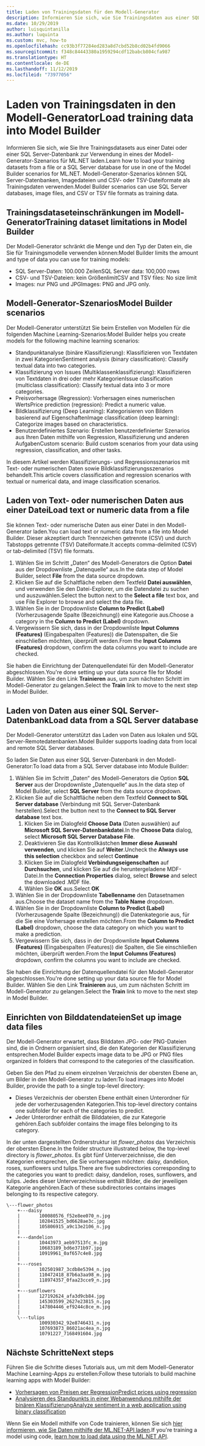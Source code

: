 ```yaml
---
title: Laden von Trainingsdaten für den Modell-Generator
description: Informieren Sie sich, wie Sie Trainingsdaten aus einer SQL Server-Datenbank oder einer Datei zur Verwendung in eines der Modell-Generator-Szenarios für ML.NET laden.
ms.date: 10/29/2019
author: luisquintanilla
ms.author: luquinta
ms.custom: mvc, how-to
ms.openlocfilehash: cc93b3f77284ed283a8d7cbd52b8cd02b4fd9066
ms.sourcegitcommit: f348c84443380a1959294cdf12babcb804cfa987
ms.translationtype: HT
ms.contentlocale: de-DE
ms.lasthandoff: 11/12/2019
ms.locfileid: "73977056"
---
```

# <a name="load-training-data-into-model-builder"></a><span data-ttu-id="46283-103">Laden von Trainingsdaten in den Modell-Generator</span><span class="sxs-lookup"><span data-stu-id="46283-103">Load training data into Model Builder</span></span>

<span data-ttu-id="46283-104">Informieren Sie sich, wie Sie Ihre Trainingsdatasets aus einer Datei oder einer SQL Server-Datenbank zur Verwendung in eines der Modell-Generator-Szenarios für ML.NET laden.</span><span class="sxs-lookup"><span data-stu-id="46283-104">Learn how to load your training datasets from a file or a SQL Server database for use in one of the Model Builder scenarios for ML.NET.</span></span> <span data-ttu-id="46283-105">Modell-Generator-Szenarios können SQL Server-Datenbanken, Imagedateien und CSV- oder TSV-Dateiformate als Trainingsdaten verwenden.</span><span class="sxs-lookup"><span data-stu-id="46283-105">Model Builder scenarios can use SQL Server databases, image files, and CSV or TSV file formats as training data.</span></span>

## <a name="training-dataset-limitations-in-model-builder"></a><span data-ttu-id="46283-106">Trainingsdataseteinschränkungen im Modell-Generator</span><span class="sxs-lookup"><span data-stu-id="46283-106">Training dataset limitations in Model Builder</span></span>

<span data-ttu-id="46283-107">Der Modell-Generator schränkt die Menge und den Typ der Daten ein, die Sie für Trainingsmodelle verwenden können:</span><span class="sxs-lookup"><span data-stu-id="46283-107">Model Builder limits the amount and type of data you can use for training models:</span></span>

- <span data-ttu-id="46283-108">SQL Server-Daten: 100.000 Zeilen</span><span class="sxs-lookup"><span data-stu-id="46283-108">SQL Server data: 100,000 rows</span></span>
- <span data-ttu-id="46283-109">CSV- und TSV-Dateien: kein Größenlimit</span><span class="sxs-lookup"><span data-stu-id="46283-109">CSV and TSV files: No size limit</span></span>
- <span data-ttu-id="46283-110">Images: nur PNG und JPG</span><span class="sxs-lookup"><span data-stu-id="46283-110">Images: PNG and JPG only.</span></span>

## <a name="model-builder-scenarios"></a><span data-ttu-id="46283-111">Modell-Generator-Szenarios</span><span class="sxs-lookup"><span data-stu-id="46283-111">Model Builder scenarios</span></span>

<span data-ttu-id="46283-112">Der Modell-Generator unterstützt Sie beim Erstellen von Modellen für die folgenden Machine Learning-Szenarios:</span><span class="sxs-lookup"><span data-stu-id="46283-112">Model Builder helps you create models for the following machine learning scenarios:</span></span>

- <span data-ttu-id="46283-113">Standpunktanalyse (binäre Klassifizierung): Klassifizieren von Textdaten in zwei Kategorien</span><span class="sxs-lookup"><span data-stu-id="46283-113">Sentiment analysis (binary classification): Classify textual data into two categories.</span></span>
- <span data-ttu-id="46283-114">Klassifizierung von Issues (Multiklassenklassifizierung): Klassifizieren von Textdaten in drei oder mehr Kategorien</span><span class="sxs-lookup"><span data-stu-id="46283-114">Issue classification (multiclass classification): Classify textual data into 3 or more categories.</span></span>
- <span data-ttu-id="46283-115">Preisvorhersage (Regression): Vorhersagen eines numerischen Werts</span><span class="sxs-lookup"><span data-stu-id="46283-115">Price prediction (regression): Predict a numeric value.</span></span>
- <span data-ttu-id="46283-116">Bildklassifizierung (Deep Learning): Kategorisieren von Bildern basierend auf Eigenschaften</span><span class="sxs-lookup"><span data-stu-id="46283-116">Image classification (deep learning): Categorize images based on characteristics.</span></span>
- <span data-ttu-id="46283-117">Benutzerdefiniertes Szenario: Erstellen benutzerdefinierter Szenarios aus Ihren Daten mithilfe von Regression, Klassifizierung und anderen Aufgaben</span><span class="sxs-lookup"><span data-stu-id="46283-117">Custom scenario: Build custom scenarios from your data using regression, classification, and other tasks.</span></span>

<span data-ttu-id="46283-118">In diesem Artikel werden Klassifizierungs- und Regressionsszenarios mit Text- oder numerischen Daten sowie Bildklassifizierungsszenarios behandelt.</span><span class="sxs-lookup"><span data-stu-id="46283-118">This article covers classification and regression scenarios with textual or numerical data, and image classification scenarios.</span></span>

## <a name="load-text-or-numeric-data-from-a-file"></a><span data-ttu-id="46283-119">Laden von Text- oder numerischen Daten aus einer Datei</span><span class="sxs-lookup"><span data-stu-id="46283-119">Load text or numeric data from a file</span></span>

<span data-ttu-id="46283-120">Sie können Text- oder numerische Daten aus einer Datei in den Modell-Generator laden.</span><span class="sxs-lookup"><span data-stu-id="46283-120">You can load text or numeric data from a file into Model Builder.</span></span> <span data-ttu-id="46283-121">Dieser akzeptiert durch Trennzeichen getrennte (CSV) und durch Tabstopps getrennte (TSV) Dateiformate.</span><span class="sxs-lookup"><span data-stu-id="46283-121">It accepts comma-delimited (CSV) or tab-delimited (TSV) file formats.</span></span>

1. <span data-ttu-id="46283-122">Wählen Sie im Schritt „Daten“ des Modell-Generators die Option **Datei** aus der Dropdownliste „Datenquelle“ aus.</span><span class="sxs-lookup"><span data-stu-id="46283-122">In the data step of Model Builder, select **File** from the data source dropdown.</span></span>
2. <span data-ttu-id="46283-123">Klicken Sie auf die Schaltfläche neben dem Textfeld **Datei auswählen**, und verwenden Sie den Datei-Explorer, um die Datendatei zu suchen und auszuwählen.</span><span class="sxs-lookup"><span data-stu-id="46283-123">Select the button next to the **Select a file** text box, and use File Explorer to browse and select the data file.</span></span>
3. <span data-ttu-id="46283-124">Wählen Sie in der Dropdownliste **Column to Predict (Label)** (Vorherzusagende Spalte (Bezeichnung)) eine Kategorie aus.</span><span class="sxs-lookup"><span data-stu-id="46283-124">Choose a category in the **Column to Predict (Label)** dropdown.</span></span>
4. <span data-ttu-id="46283-125">Vergewissern Sie sich, dass in der Dropdownliste **Input Columns (Features)** (Eingabespalten (Features)) die Datenspalten, die Sie einschließen möchten, überprüft werden.</span><span class="sxs-lookup"><span data-stu-id="46283-125">From the **Input Columns (Features)** dropdown, confirm the data columns you want to include are checked.</span></span>

<span data-ttu-id="46283-126">Sie haben die Einrichtung der Datenquellendatei für den Modell-Generator abgeschlossen.</span><span class="sxs-lookup"><span data-stu-id="46283-126">You're done setting up your data source file for Model Builder.</span></span> <span data-ttu-id="46283-127">Wählen Sie den Link **Trainieren** aus, um zum nächsten Schritt im Modell-Generator zu gelangen.</span><span class="sxs-lookup"><span data-stu-id="46283-127">Select the **Train** link to move to the next step in Model Builder.</span></span>

## <a name="load-data-from-a-sql-server-database"></a><span data-ttu-id="46283-128">Laden von Daten aus einer SQL Server-Datenbank</span><span class="sxs-lookup"><span data-stu-id="46283-128">Load data from a SQL Server database</span></span>

<span data-ttu-id="46283-129">Der Modell-Generator unterstützt das Laden von Daten aus lokalen und SQL Server-Remotedatenbanken.</span><span class="sxs-lookup"><span data-stu-id="46283-129">Model Builder supports loading data from local and remote SQL Server databases.</span></span>

<span data-ttu-id="46283-130">So laden Sie Daten aus einer SQL Server-Datenbank in den Modell-Generator:</span><span class="sxs-lookup"><span data-stu-id="46283-130">To load data from a SQL Server database into Module Builder:</span></span>

1. <span data-ttu-id="46283-131">Wählen Sie im Schritt „Daten“ des Modell-Generators die Option **SQL Server** aus der Dropdownliste „Datenquelle“ aus.</span><span class="sxs-lookup"><span data-stu-id="46283-131">In the data step of Model Builder, select **SQL Server** from the data source dropdown.</span></span>
1. <span data-ttu-id="46283-132">Klicken Sie auf die Schaltfläche neben dem Textfeld **Connect to SQL Server database** (Verbindung mit SQL Server-Datenbank herstellen).</span><span class="sxs-lookup"><span data-stu-id="46283-132">Select the button next to the **Connect to SQL Server database** text box.</span></span>
    1. <span data-ttu-id="46283-133">Klicken Sie im Dialogfeld **Choose Data** (Daten auswählen) auf **Microsoft SQL Server-Datenbankdatei**.</span><span class="sxs-lookup"><span data-stu-id="46283-133">In the **Choose Data** dialog, select **Microsoft SQL Server Database File**.</span></span>
    1. <span data-ttu-id="46283-134">Deaktivieren Sie das Kontrollkästchen **Immer diese Auswahl verwenden**, und klicken Sie auf **Weiter**.</span><span class="sxs-lookup"><span data-stu-id="46283-134">Uncheck the **Always use this selection** checkbox and select **Continue**</span></span>
    1. <span data-ttu-id="46283-135">Klicken Sie im Dialogfeld **Verbindungseigenschaften** auf **Durchsuchen**, und klicken Sie auf die heruntergeladene MDF-Datei.</span><span class="sxs-lookup"><span data-stu-id="46283-135">In the **Connection Properties** dialog, select **Browse** and select the downloaded .MDF file.</span></span>
    1. <span data-ttu-id="46283-136">Wählen Sie **OK** aus.</span><span class="sxs-lookup"><span data-stu-id="46283-136">Select **OK**</span></span>
1. <span data-ttu-id="46283-137">Wählen Sie in der Dropdownliste **Tabellenname** den Datasetnamen aus.</span><span class="sxs-lookup"><span data-stu-id="46283-137">Choose the dataset name from the **Table Name** dropdown.</span></span>
1. <span data-ttu-id="46283-138">Wählen Sie in der Dropdownliste **Column to Predict (Label)** (Vorherzusagende Spalte (Bezeichnung)) die Datenkategorie aus, für die Sie eine Vorhersage erstellen möchten.</span><span class="sxs-lookup"><span data-stu-id="46283-138">From the **Column to Predict (Label)** dropdown, choose the data category on which you want to make a prediction.</span></span>
1. <span data-ttu-id="46283-139">Vergewissern Sie sich, dass in der Dropdownliste **Input Columns (Features)** (Eingabespalten (Features)) die Spalten, die Sie einschließen möchten, überprüft werden.</span><span class="sxs-lookup"><span data-stu-id="46283-139">From the **Input Columns (Features)** dropdown, confirm the columns you want to include are checked.</span></span>

<span data-ttu-id="46283-140">Sie haben die Einrichtung der Datenquellendatei für den Modell-Generator abgeschlossen.</span><span class="sxs-lookup"><span data-stu-id="46283-140">You're done setting up your data source file for Model Builder.</span></span> <span data-ttu-id="46283-141">Wählen Sie den Link **Trainieren** aus, um zum nächsten Schritt im Modell-Generator zu gelangen.</span><span class="sxs-lookup"><span data-stu-id="46283-141">Select the **Train** link to move to the next step in Model Builder.</span></span>

## <a name="set-up-image-data-files"></a><span data-ttu-id="46283-142">Einrichten von Bilddatendateien</span><span class="sxs-lookup"><span data-stu-id="46283-142">Set up image data files</span></span>

<span data-ttu-id="46283-143">Der Modell-Generator erwartet, dass Bilddaten JPG- oder PNG-Dateien sind, die in Ordnern organisiert sind, die den Kategorien der Klassifizierung entsprechen.</span><span class="sxs-lookup"><span data-stu-id="46283-143">Model Builder expects image data to be JPG or PNG files organized in folders that correspond to the categories of the classification.</span></span>

<span data-ttu-id="46283-144">Geben Sie den Pfad zu einem einzelnen Verzeichnis der obersten Ebene an, um Bilder in den Modell-Generator zu laden:</span><span class="sxs-lookup"><span data-stu-id="46283-144">To load images into Model Builder, provide the path to a single top-level directory:</span></span>

- <span data-ttu-id="46283-145">Dieses Verzeichnis der obersten Ebene enthält einen Unterordner für jede der vorherzusagenden Kategorien.</span><span class="sxs-lookup"><span data-stu-id="46283-145">This top-level directory contains one subfolder for each of the categories to predict.</span></span>
- <span data-ttu-id="46283-146">Jeder Unterordner enthält die Bilddateien, die zur Kategorie gehören.</span><span class="sxs-lookup"><span data-stu-id="46283-146">Each subfolder contains the image files belonging to its category.</span></span>

<span data-ttu-id="46283-147">In der unten dargestellten Ordnerstruktur ist *flower_photos* das Verzeichnis der obersten Ebene.</span><span class="sxs-lookup"><span data-stu-id="46283-147">In the folder structure illustrated below, the top-level directory is *flower_photos*.</span></span> <span data-ttu-id="46283-148">Es gibt fünf Unterverzeichnisse, die den Kategorien entsprechen, die Sie vorhersagen möchten: daisy, dandelion, roses, sunflowers und tulips.</span><span class="sxs-lookup"><span data-stu-id="46283-148">There are five subdirectories corresponding to the categories you want to predict: daisy, dandelion, roses, sunflowers, and tulips.</span></span> <span data-ttu-id="46283-149">Jedes dieser Unterverzeichnisse enthält Bilder, die der jeweiligen Kategorie angehören.</span><span class="sxs-lookup"><span data-stu-id="46283-149">Each of these subdirectories contains images belonging to its respective category.</span></span>

```text
\---flower_photos
    +---daisy
    |       100080576_f52e8ee070_n.jpg
    |       102841525_bd6628ae3c.jpg
    |       105806915_a9c13e2106_n.jpg
    |
    +---dandelion
    |       10443973_aeb97513fc_m.jpg
    |       10683189_bd6e371b97.jpg
    |       10919961_0af657c4e8.jpg
    |
    +---roses
    |       102501987_3cdb8e5394_n.jpg
    |       110472418_87b6a3aa98_m.jpg
    |       118974357_0faa23cce9_n.jpg
    |
    +---sunflowers
    |       127192624_afa3d9cb84.jpg
    |       145303599_2627e23815_n.jpg
    |       147804446_ef9244c8ce_m.jpg
    |
    \---tulips
            100930342_92e8746431_n.jpg
            107693873_86021ac4ea_n.jpg
            10791227_7168491604.jpg
```

## <a name="next-steps"></a><span data-ttu-id="46283-150">Nächste Schritte</span><span class="sxs-lookup"><span data-stu-id="46283-150">Next steps</span></span>

<span data-ttu-id="46283-151">Führen Sie die Schritte dieses Tutorials aus, um mit dem Modell-Generator Machine Learning-Apps zu erstellen:</span><span class="sxs-lookup"><span data-stu-id="46283-151">Follow these tutorials to build machine learning apps with Model Builder:</span></span>

- [<span data-ttu-id="46283-152">Vorhersagen von Preisen per Regression</span><span class="sxs-lookup"><span data-stu-id="46283-152">Predict prices using regression</span></span>](../tutorials/predict-prices-with-model-builder.md)
- [<span data-ttu-id="46283-153">Analysieren des Standpunkts in einer Webanwendung mithilfe der binären Klassifizierung</span><span class="sxs-lookup"><span data-stu-id="46283-153">Analyze sentiment in a web application using binary classification</span></span>](../tutorials/sentiment-analysis-model-builder.md )

<span data-ttu-id="46283-154">Wenn Sie ein Modell mithilfe von Code trainieren, können Sie sich [hier informieren, wie Sie Daten mithilfe der ML.NET-API laden](load-data-ml-net.md).</span><span class="sxs-lookup"><span data-stu-id="46283-154">If you're training a model using code, [learn how to load data using the ML.NET API](load-data-ml-net.md).</span></span>
